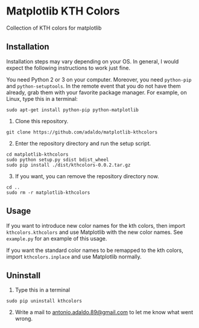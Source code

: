 # Matplotlib KTH Colors
Collection of KTH colors for matplotlib


## Installation
Installation steps may vary depending on your OS.
In general, I would expect the following instructions to work just fine.

You need Python 2 or 3 on your computer.
Moreover, you need `python-pip` and `python-setuptools`.
In the remote event that you do not have them already, grab them with your favorite package manager.
For example, on Linux, type this in a terminal:
```
sudo apt-get install python-pip python-matplotlib
```

1. Clone this repository.

  ```
  git clone https://github.com/adaldo/matplotlib-kthcolors
  ```

2. Enter the repository directory and run the setup script.

  ```
  cd matplotlib-kthcolors
  sudo python setup.py sdist bdist_wheel
  sudo pip install ./dist/kthcolors-0.0.2.tar.gz
  ```

3. If you want, you can remove the repository directory now.

  ```
  cd ..
  sudo rm -r matplotlib-kthcolors
  ```


## Usage

If you want to introduce new color names for the kth colors, then import `kthcolors.kthcolors` and use Matplotlib with the new color names. See `example.py` for an example of this usage.

If you want the standard color names to be remapped to the kth colors, import `kthcolors.inplace` and use Matplotlib normally.


## Uninstall

1. Type this in a terminal

  ```
  sudo pip uninstall kthcolors
  ```

2. Write a mail to <antonio.adaldo.89@gmail.com> to let me know what went wrong.
